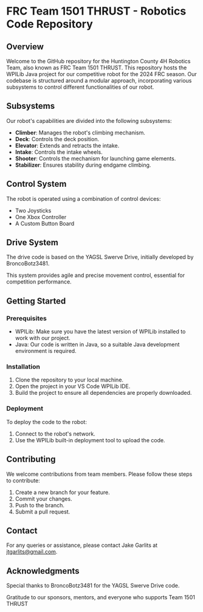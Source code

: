 # FRC Team 1501 THRUST - Robotics Code Repository
## Overview
Welcome to the GitHub repository for the Huntington County 4H Robotics Team, also known as FRC Team 1501 THRUST. This repository hosts the WPILib Java project for our competitive robot for the 2024 FRC season. Our codebase is structured around a modular approach, incorporating various subsystems to control different functionalities of our robot.

## Subsystems
Our robot's capabilities are divided into the following subsystems:

- **Climber**: Manages the robot's climbing mechanism.
- **Deck**: Controls the deck position.
- **Elevator**: Extends and retracts the intake.
- **Intake**: Controls the intake wheels.
- **Shooter**: Controls the mechanism for launching game elements.
- **Stabilizer**: Ensures stability during endgame climbing.
## Control System
The robot is operated using a combination of control devices:

- Two Joysticks
- One Xbox Controller
- A Custom Button Board
## Drive System
The drive code is based on the YAGSL Swerve Drive, initially developed by BroncoBotz3481. 

This system provides agile and precise movement control, essential for competition performance.

## Getting Started
### Prerequisites
- WPILib: Make sure you have the latest version of WPILib installed to work with our project.
- Java: Our code is written in Java, so a suitable Java development environment is required.
### Installation
1. Clone the repository to your local machine.
1. Open the project in your VS Code WPILib IDE.
1. Build the project to ensure all dependencies are properly downloaded.
### Deployment
To deploy the code to the robot:

1. Connect to the robot's network.
1. Use the WPILib built-in deployment tool to upload the code.
## Contributing
We welcome contributions from team members. Please follow these steps to contribute:

1. Create a new branch for your feature.
1. Commit your changes.
1. Push to the branch.
1. Submit a pull request.
## Contact
For any queries or assistance, please contact Jake Garlits at jtgarlits@gmail.com.

## Acknowledgments
Special thanks to BroncoBotz3481 for the YAGSL Swerve Drive code.

Gratitude to our sponsors, mentors, and everyone who supports Team 1501 THRUST
